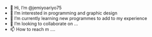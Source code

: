- 👋 Hi, I’m @jemiyoariyo75
- 👀 I’m interested in programming and graphic design 
- 🌱 I’m currently learning new programmes to add to my experience 
- 💞️ I’m looking to collaborate on ...
- 📫 How to reach m ....

<!---
jemiyoariyo75/jemiyoariyo75 is a ✨ special ✨ repository because its `README.md` (this file) appears on your GitHub profile.
You can click the Preview link to take a look at your changes.
--->
